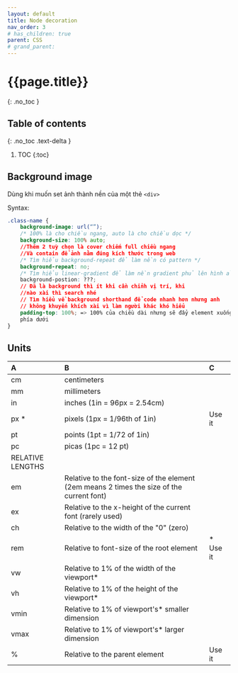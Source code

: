 ```yaml
---
layout: default
title: Node decoration
nav_order: 3
# has_children: true
parent: CSS
# grand_parent:
---
```


<!-- markdownlint-disable MD022 MD025-->
# {{page.title}}
{: .no_toc }

## Table of contents
{: .no_toc .text-delta }

1. TOC
{:toc}
<!-- markdownlint-enable MD022 MD025-->

## Background image

Dùng khi muốn set ảnh thành nền của một thẻ `<div>`

Syntax:

```css
.class-name {
    background-image: url(“”);
    /* 100% là cho chiều ngang, auto là cho chiều dọc */
    background-size: 100% auto; 
    //Thêm 2 tuỳ chọn là cover chiếm full chiều ngang
    //Và contain để ảnh nằm đúng kích thước trong web
    /* Tìm hiểu background-repeat để làm nền có pattern */
    background-repeat: no;
    /* Tìm hiểu linear-gradient để làm nền gradient phủ lên hình ảnh*/
    background-postion: ???;
    // Đã là background thì ít khi cần chỉnh vị trí, khi 
    //nào xài thì search nhé
    // Tìm hiểu về background shorthand để code nhanh hơn nhưng anh
    // không khuyến khích xài vì làm người khác khó hiểu
    padding-top: 100%; => 100% của chiều dài nhưng sẽ đẩy element xuống
    phía dưới
}
```

## Units

| A                | B                                                                                         | C        |
| :--------------- | :---------------------------------------------------------------------------------------- | :------- |
| cm               | centimeters                                                                               |          |
| mm               | millimeters                                                                               |          |
| in               | inches (1in = 96px = 2.54cm)                                                              |          |
| px *             | pixels (1px = 1/96th of 1in)                                                              | Use it   |
| pt               | points (1pt = 1/72 of 1in)                                                                |          |
| pc               | picas (1pc = 12 pt)                                                                       |          |
| RELATIVE LENGTHS |                                                                                           |          |
| em               | Relative to the font-size of the element (2em means 2 times the size of the current font) |          |
| ex               | Relative to the x-height of the current font (rarely used)                                |          |
| ch               | Relative to the width of the "0" (zero)                                                   |          |
| rem              | Relative to font-size of the root element                                                 | * Use it |
| vw               | Relative to 1% of the width of the viewport*                                              |          |
| vh               | Relative to 1% of the height of the viewport*                                             |          |
| vmin             | Relative to 1% of viewport's* smaller dimension                                           |          |
| vmax             | Relative to 1% of viewport's* larger dimension                                            |          |
| %                | Relative to the parent element                                                            | Use it   |
